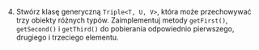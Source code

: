4. Stwórz klasę generyczną `Triple<T, U, V>`, która może przechowywać trzy obiekty różnych typów. Zaimplementuj metody `getFirst()`, `getSecond()` i `getThird()` do pobierania odpowiednio pierwszego, drugiego i trzeciego elementu.